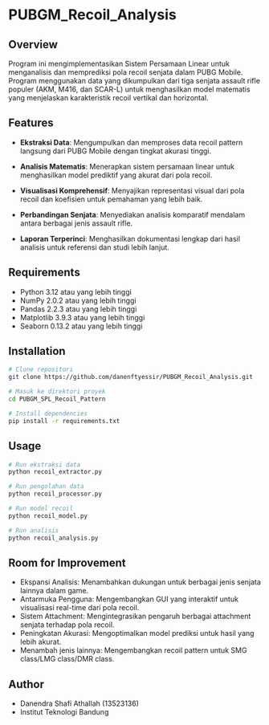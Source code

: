 # PUBGM_Recoil_Analysis

## Overview

Program ini mengimplementasikan Sistem Persamaan Linear untuk menganalisis dan memprediksi pola recoil senjata dalam PUBG Mobile. Program menggunakan data yang dikumpulkan dari tiga senjata assault rifle populer (AKM, M416, dan SCAR-L) untuk menghasilkan model matematis yang menjelaskan karakteristik recoil vertikal dan horizontal.

## Features

* **Ekstraksi Data**: Mengumpulkan dan memproses data recoil pattern langsung dari PUBG Mobile dengan tingkat akurasi tinggi.

* **Analisis Matematis**: Menerapkan sistem persamaan linear untuk menghasilkan model prediktif yang akurat dari pola recoil.

* **Visualisasi Komprehensif**: Menyajikan representasi visual dari pola recoil dan koefisien untuk pemahaman yang lebih baik.

* **Perbandingan Senjata**: Menyediakan analisis komparatif mendalam antara berbagai jenis assault rifle.

* **Laporan Terperinci**: Menghasilkan dokumentasi lengkap dari hasil analisis untuk referensi dan studi lebih lanjut.

## Requirements

* Python 3.12 atau yang lebih tinggi
* NumPy 2.0.2 atau yang lebih tinggi
* Pandas 2.2.3 atau yang lebih tinggi
* Matplotlib 3.9.3 atau yang lebih tinggi
* Seaborn 0.13.2 atau yang lebih tinggi

## Installation

```bash
# Clone repositori
git clone https://github.com/danenftyessir/PUBGM_Recoil_Analysis.git

# Masuk ke direktori proyek
cd PUBGM_SPL_Recoil_Pattern

# Install dependencies
pip install -r requirements.txt
```

## Usage

```bash
# Run ekstraksi data
python recoil_extractor.py

# Run pengolahan data
python recoil_processor.py

# Run model recoil
python recoil_model.py

# Run analisis
python recoil_analysis.py
```

## Room for Improvement

* Ekspansi Analisis: Menambahkan dukungan untuk berbagai jenis senjata lainnya dalam game.
* Antarmuka Pengguna: Mengembangkan GUI yang interaktif untuk visualisasi real-time dari pola recoil.
* Sistem Attachment: Mengintegrasikan pengaruh berbagai attachment senjata terhadap pola recoil.
* Peningkatan Akurasi: Mengoptimalkan model prediksi untuk hasil yang lebih akurat.
* Menambah jenis lainnya: Mengembangkan recoil pattern untuk SMG class/LMG class/DMR class.

## Author

* Danendra Shafi Athallah (13523136)
* Institut Teknologi Bandung

